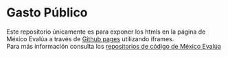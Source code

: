 Gasto Público
============

Este repositorio únicamente es para exponer los htmls en la página de México Evalúa a través de [Github pages](https://pages.github.com/) utilizando iframes.  
Para más información consulta los  [repositorios de código de México Evalúa](https://github.com/mexicoevalua)
